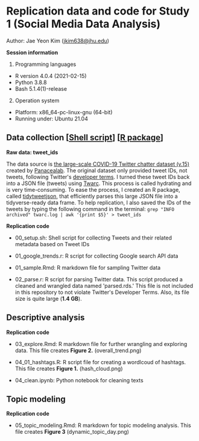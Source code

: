 
# Replication data and code for Study 1 (Social Media Data Analysis)

Author: Jae Yeon Kim (jkim638@jhu.edu)

**Session information**

1. Programming languages

* R version 4.0.4 (2021-02-15)
* Python 3.8.8
* Bash 5.1.4(1)-release

2. Operation system

* Platform: x86_64-pc-linux-gnu (64-bit)
* Running under: Ubuntu 21.04

## Data collection [[Shell script](https://github.com/jaeyk/covid19antiasian/blob/master/code/00_setup.sh)] [[R package](https://github.com/jaeyk/tidytweetjson)]

**Raw data: tweet_ids**

The data source is [the large-scale COVID-19 Twitter chatter dataset (v.15)](https://zenodo.org/record/3902855#.XvZFBXVKhEZ) created by [Panacealab](http://www.panacealab.org/). The original dataset only provided tweet IDs, not tweets, following Twitter's [developer terms](https://developer.twitter.com/en/developer-terms/more-on-restricted-use-cases). I turned these tweet IDs back into a JSON file (tweets) using [Twarc](https://github.com/DocNow/twarc). This process is called hydrating and is very time-consuming. To ease the process, I created an R package, called [tidytweetjson](https://github.com/jaeyk/tidytweetjson), that efficiently parses this large JSON file into a tidyverse-ready data frame. To help replication, I also saved the IDs of the tweets by typing the following command in the terminal: `grep "INFO archived" twarc.log | awk '{print $5}' > tweet_ids`

**Replication code**

* 00_setup.sh: Shell script for collecting Tweets and their related metadata based on Tweet IDs

* 01_google_trends.r: R script for collecting Google search API data

* 01_sample.Rmd: R markdown file for sampling Twitter data

* 02_parse.r: R script for parsing Twitter data. This script produced a cleaned and wrangled data named 'parsed.rds.' This file is not included in this repository to not violate Twitter's Developer Terms. Also, its file size is quite large (**1.4 GB**).

## Descriptive analysis

**Replication code**

* 03_explore.Rmd: R markdown file for further wrangling and exploring data. This file creates **Figure 2.** (overall_trend.png)

* 04_01_hashtags.R: R script file for creating a wordlcoud of hashtags. This file creates **Figure 1.** (hash_cloud.png)

* 04_clean.ipynb: Python notebook for cleaning texts

## Topic modeling

**Replication code**

* 05_topic_modeling.Rmd: R markdown for topic modeling analysis. This file creates **Figure 3** (dynamic_topic_day.png)
